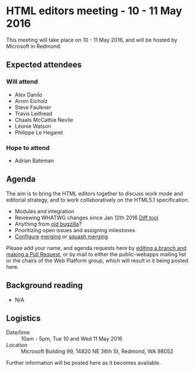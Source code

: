 # HTML editors meeting - 10 - 11 May 2016

This meeting will take place on 10 - 11 May 2016, and will be hosted by Microsoft in Redmond.

## Expected attendees

### Will attend

* Alex Danilo
* Arron Eicholz
* Steve Faulkner
* Travis Leithead
* Chaals McCathie Nevile
* Léonie Watson
* Philippe Le Hegaret

### Hope to attend

* Adrian Bateman

## Agenda

The aim is to bring the HTML editors together to discuss work mode and editorial strategy, and to work collaboratively on the HTML5.1 specification.

* Modules and integration
* Reviewing WHATWG changes since Jan 12th 2016 [Diff tool](https://diffofhtmls.herokuapp.com/)
* Anything from [old bugzilla](https://www.w3.org/Bugs/Public/buglist.cgi?product=HTML.next&resolution=---)?
* Prioritizing open issues and assigning milestones
* [Configure](https://help.github.com/articles/configuring-pull-request-merge-squashing/) [merging](https://help.github.com/articles/merging-a-pull-request/) or [squash merging](https://help.github.com/articles/about-pull-request-merge-squashing/)

Please add your name, and agenda requests here by [editing a branch and making a Pull Request](https://github.com/w3c/WebPlatformWG/blob/gh-pages/meetings/10-11mayHTML.md), or by mail to either the public-webapps mailing list or the chairs of the Web Platform group, which will result in it being posted here.

## Background reading

* N/A

## Logistics

<dl>
  <dt>Date/time</dt>
  <dd>10am - 5pm, Tue 10 and Wed 11 May 2016</dd>
  <dt>Location</dt>
  <dd>Microsoft Building 99, 14820 NE 36th St, Redmond, WA 98052</dd>
</dl>

Further information will be posted here as it becomes available.
